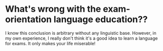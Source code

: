 

# What's wrong with the exam-orientation language education?? 

I know this conclusion is arbitrary without any linguistic base. However, in my own experience, I really don't think it's a good idea to learn a language for exams. It only makes your life miserable!

